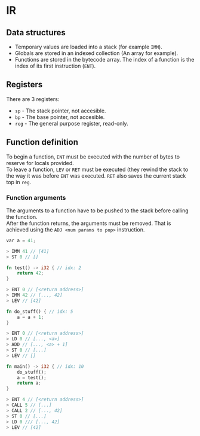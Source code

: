 # IR

## Data structures
* Temporary values are loaded into a stack (for example `IMM`).
* Globals are stored in an indexed collection (An array for example).
* Functions are stored in the bytecode array. The index of a function is the index of its first instruction (`ENT`).

## Registers
There are 3 registers:
- `sp`  - The stack pointer, not accesible.
- `bp`  - The base pointer, not accesible.
- `reg` - The general purpose register, read-only.

## Function definition
To begin a function, `ENT` must be executed with the number of bytes to reserve for locals provided.\
To leave a function, `LEV` or `RET` must be executed (they rewind the stack to the way it was before `ENT` was executed. `RET` also saves the current stack top in `reg`.

### Function arguments
The arguments to a function have to be pushed to the stack before calling the function.\
After the function returns, the arguments must be removed. That is achieved using the `ADJ <num params to pop>` instruction.

```rust
var a = 41;

> IMM 41 // [41]
> ST 0 // []

fn test() -> i32 { // idx: 2
    return 42;
}

> ENT 0 // [<return address>]
> IMM 42 // [..., 42]
> LEV // [42]

fn do_stuff() { // idx: 5
    a = a + 1;
}

> ENT 0 // [<return address>]
> LD 0 // [..., <a>]
> ADD // [..., <a> + 1]
> ST 0 // [...]
> LEV // []

fn main() -> i32 { // idx: 10
    do_stuff();
    a = test();
    return a;
}

> ENT 4 // [<return address>]
> CALL 5 // [...]
> CALL 2 // [..., 42]
> ST 0 // [...]
> LD 0 /// [..., 42]
> LEV // [42]
```
